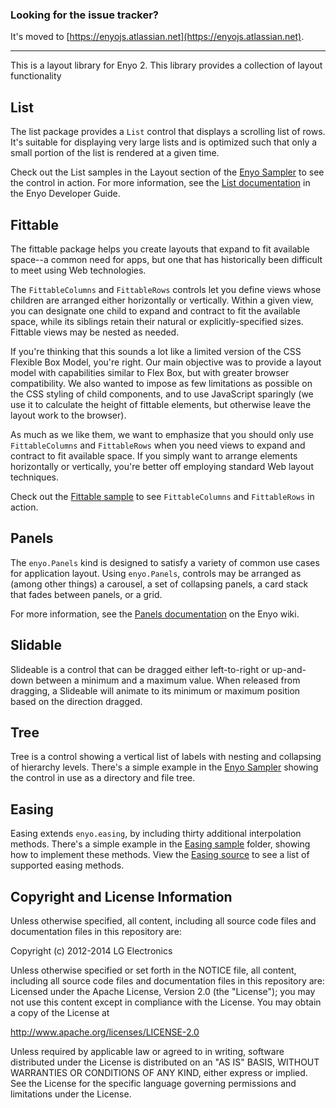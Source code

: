 ### Looking for the issue tracker?
It's moved to [https://enyojs.atlassian.net](https://enyojs.atlassian.net).

---

This is a layout library for Enyo 2. This library provides a collection of
layout functionality

## List

The list package provides a `List` control that displays a scrolling list of
rows. It's suitable for displaying very large lists and is optimized such that
only a small portion of the list is rendered at a given time.

Check out the List samples in the Layout section of the
[Enyo Sampler](http://enyojs.com/sampler/) to see the control in action. For
more information, see the [List documentation](https://github.com/enyojs/enyo/wiki/Lists)
in the Enyo Developer Guide.

## Fittable

The fittable package helps you create layouts that expand to fit available
space--a common need for apps, but one that has historically been difficult
to meet using Web technologies.

The `FittableColumns` and `FittableRows` controls let you define views whose
children are arranged either horizontally or vertically. Within a given view,
you can designate one child to expand and contract to fit the available space,
while its siblings retain their natural or explicitly-specified sizes. Fittable
views may be nested as needed.

If you're thinking that this sounds a lot like a limited version of the CSS
Flexible Box Model, you're right. Our main objective was to provide a layout
model with capabilities similar to Flex Box, but with greater browser
compatibility. We also wanted to impose as few limitations as possible on the
CSS styling of child components, and to use JavaScript sparingly (we use it to
calculate the height of fittable elements, but otherwise leave the layout work
to the browser).

As much as we like them, we want to emphasize that you should only use
`FittableColumns` and `FittableRows` when you need views to expand and
contract to fit available space. If you simply want to arrange elements
horizontally or vertically, you're better off employing standard Web layout
techniques.

Check out the
[Fittable sample](http://enyojs.com/samples/fittable/app-layouts.html) to
see `FittableColumns` and `FittableRows` in action.

## Panels

The `enyo.Panels` kind is designed to satisfy a variety of common use cases
for application layout. Using `enyo.Panels`, controls may be arranged as
(among other things) a carousel, a set of collapsing panels, a card stack
that fades between panels, or a grid.

For more information, see the [Panels documentation](https://github.com/enyojs/enyo/wiki/Panels)
on the Enyo wiki.

## Slidable

Slideable is a control that can be dragged either left-to-right or up-and-down
between a minimum and a maximum value. When released from dragging, a Slideable
will animate to its minimum or maximum position based on the direction dragged.

## Tree

Tree is a control showing a vertical list of labels with nesting and collapsing
of hierarchy levels.  There's a simple example in the
[Enyo Sampler](http://enyojs.com/sampler/) showing the control in use as a
directory and file tree.

## Easing

Easing extends `enyo.easing`, by including thirty additional interpolation methods.  There's a simple example in the
[Easing sample](https://github.com/enyojs/lib/layout/easing/samples) folder, showing how to implement these methods. View the
[Easing source](https://github.com/enyojs/lib/layout/easing/source/Easing.js) to see a list of supported easing methods.

## Copyright and License Information

Unless otherwise specified, all content, including all source code files and
documentation files in this repository are:

Copyright (c) 2012-2014 LG Electronics

Unless otherwise specified or set forth in the NOTICE file, all content,
including all source code files and documentation files in this repository are:
Licensed under the Apache License, Version 2.0 (the "License");
you may not use this content except in compliance with the License.
You may obtain a copy of the License at

http://www.apache.org/licenses/LICENSE-2.0

Unless required by applicable law or agreed to in writing, software
distributed under the License is distributed on an "AS IS" BASIS,
WITHOUT WARRANTIES OR CONDITIONS OF ANY KIND, either express or implied.
See the License for the specific language governing permissions and
limitations under the License.
